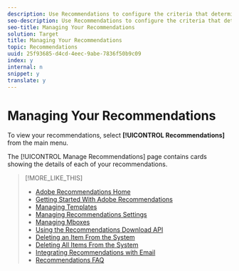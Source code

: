 ```yaml
---
description: Use Recommendations to configure the criteria that determine what should be offered to a customer based on the customer's behavior on your website.
seo-description: Use Recommendations to configure the criteria that determine what should be offered to a customer based on the customer's behavior on your website.
seo-title: Managing Your Recommendations
solution: Target
title: Managing Your Recommendations
topic: Recommendations
uuid: 25f93685-d4cd-4eec-9abe-7836f50b9c09
index: y
internal: n
snippet: y
translate: y
---
```


# Managing Your Recommendations

To view your recommendations, select **[!UICONTROL  Recommendations]** from the main menu. 

The [!UICONTROL  Manage Recommendations] page contains cards showing the details of each of your recommendations. 
>[!MORE_LIKE_THIS]
>
>* [ Adobe Recommendations Home ](recs_home.md#topic_74F655D8648E4586BCCFD789E60D13CE)
>* [ Getting Started With Adobe Recommendations ](c_gettingstarted_recs.md#concept_CCF04F19782145099178353D37517D9E)
>* [ Managing Templates ](c_Managing_Templates.md#concept_C3A712A99D47406C855955161DB699A1)
>* [ Managing Recommendations Settings ](c_Managing_Recommendations_Settings.md#concept_70257C38F0A74F3E88B1E7ED278A8DB4)
>* [ Managing Mboxes ](c_Managing_Mboxes.md#concept_B2EE9F6FDDD74A5AAAE6D14C263BCDEB)
>* [ Using the Recommendations Download API ](r_Using_the_Recommendations_Download_API.md#reference_09DA9D1AB3884CEC9144C7BDD07AB30A)
>* [ Deleting an Item From the System ](r_Deleting_an_Item_From_the_System.md#reference_9D644188516045E295DD69065118ED2D)
>* [ Deleting All Items From the System ](r_Deleting_All_Items_From_the_System.md#reference_A916F48DE01E41DA81F2C35AF2A5E58F)
>* [ Integrating Recommendations with Email ](r_Integrating_Recommendations_with_Email.md#reference_256B16C894864F24AF970E43DC174420)
>* [ Recommendations FAQ ](r_Recommendations_FAQ.md#reference_72906D385558428C8190721E2E437855)

